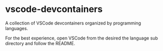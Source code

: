 # vscode-devcontainers
A collection of VSCode devcontainers organized by programming languages.

For the best experience, open VSCode from the desired the language sub directory and follow the README.